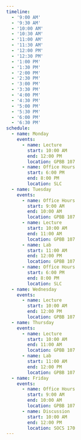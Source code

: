 ```yaml
---
timeline:
  - '9:00 AM'
  - '9:30 AM'
  - '10:00 AM'
  - '10:30 AM'
  - '11:00 AM'
  - '11:30 AM'
  - '12:00 PM'
  - '12:30 PM'
  - '1:00 PM'
  - '1:30 PM'
  - '2:00 PM'
  - '2:30 PM'
  - '3:00 PM'
  - '3:30 PM'
  - '4:00 PM'
  - '4:30 PM'
  - '5:00 PM'
  - '5:30 PM'
  - '6:00 PM'
  - '6:30 PM'
schedule:
  - name: Monday
    events:
      - name: Lecture
        start: 10:00 AM
        end: 12:00 PM
        location: GPBB 107
      - name: Office Hours
        start: 6:00 PM
        end: 8:00 PM
        location: SLC
  - name: Tuesday
    events:
      - name: Office Hours
        start: 9:00 AM
        end: 10:00 AM
        location: GPBB 107
      - name: Lecture
        start: 10:00 AM
        end: 11:00 AM
        location: GPBB 107
      - name: Lab
        start: 11:00 AM
        end: 12:00 PM
        location: GPBB 107
      - name: Office Hours
        start: 6:00 PM
        end: 8:00 PM
        location: SLC
  - name: Wednesday
    events:
      - name: Lecture
        start: 10:00 AM
        end: 12:00 PM
        location: GPBB 107
  - name: Thursday
    events:
      - name: Lecture
        start: 10:00 AM
        end: 11:00 AM
        location: GPBB 107
      - name: Lab
        start: 11:00 AM
        end: 12:00 PM
        location: GPBB 107
  - name: Friday
    events:
      - name: Office Hours
        start: 9:00 AM
        end: 10:00 AM
        location: GPBB 107
      - name: Discussion
        start: 10:00 AM
        end: 12:00 PM
        location: SOCS 170
---
```

